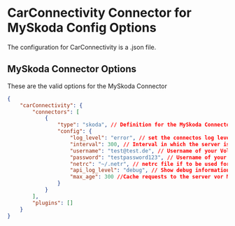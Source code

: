 

# CarConnectivity Connector for MySkoda Config Options
The configuration for CarConnectivity is a .json file.
## MySkoda Connector Options
These are the valid options for the MySkoda Connector
```json
{
    "carConnectivity": {
        "connectors": [
            {
                "type": "skoda", // Definition for the MySkoda Connector
                "config": {
                    "log_level": "error", // set the connectos log level
                    "interval": 300, // Interval in which the server is checked in seconds
                    "username": "test@test.de", // Username of your Volkswagen Account
                    "password": "testpassword123", // Username of your Volkswagen Account
                    "netrc": "~/.netr", // netrc file if to be used for passwords
                    "api_log_level": "debug", // Show debug information regarding the API
                    "max_age": 300 //Cache requests to the server vor MAX_AGE seconds
                }
            }
        ],
        "plugins": []
    }
}
```